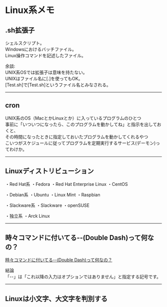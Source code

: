 # Linux系メモ

## .sh拡張子

シェルスクリプト。  
Windowsにおけるバッチファイル。  
Linux操作コマンドを記述したファイル。  

余談:  
UNIX系OSでは拡張子は意味を持たない。  
UNIXはファイル名に[.]を使ってもOK。  
[Test.sh]で[Test.sh]というファイル名とみなされる。  

---

## cron

UNIX系のOS（MacとかLinuxとか）に入っているプログラムのひとつ  
事前に「いついつになったら、このプログラムを動かしてね」と指示を出しておくと、  
その時間になったときに指定しておいたプログラムを動かしてくれるやつ  
こいつがスケジュールに従ってプログラムを定期実行するサービス(デーモン)ってわけか。  

---

## Linuxディストリビューション

・Red Hat系
 ・Fedora
 ・Red Hat Enterprise Linux
 ・CentOS

・Debian系
 ・Ubuntu
 ・Linux Mint
 ・Raspbian

・Slackware系
 ・Slackware
 ・openSUSE

・独立系
 ・Arck Linux

---

## 時々コマンドに付いてる--(Double Dash)って何なの？

[時々コマンドに付いてる--(Double Dash)って何なの？](https://zenn.dev/dowanna6/articles/245df006deee0c)  

結論  
「--」は「これ以降の入力はオプションではありません」と指定する記号です。  

---

## Linuxは小文字、大文字を判別する
